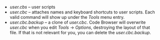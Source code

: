 * *user.cbs* – user scripts
* *user.cbc* – attaches names and keyboard shortcuts to user scripts. Each valid command will show up under the *Tools* menu entry.
* *user.cbc.backup* – a clone of *user.cbc*. Code Browser will overwrite *user.cbc* when you edit *Tools* -> *Options*, destroying the layout of that file. If that is not relevant for you, you can delete the *user.cbc.backup*.

